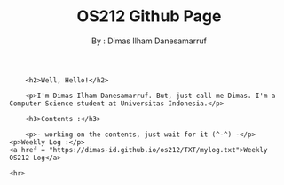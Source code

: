 <!DOCTYPE html>
<html>
<head>
    <title>OS212 - Dimas' Page</title>
</head>

<body>
    <header>
        <h1>OS212 Github Page</h1>
        <aside>By : Dimas Ilham Danesamarruf</aside>
    </header>

        <h2>Well, Hello!</h2>
        
        <p>I'm Dimas Ilham Danesamarruf. But, just call me Dimas. I'm a Computer Science student at Universitas Indonesia.</p>
        
        <h3>Contents :</h3>
        
        <p>- working on the contents, just wait for it (^-^) -</p>
	<p>Weekly Log :</p>
	<a href = "https://dimas-id.github.io/os212/TXT/mylog.txt">Weekly OS212 Log</a>
    
    <hr>
    
    
</body>
</html>
